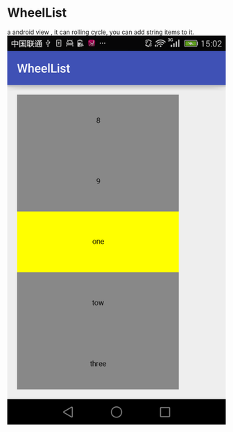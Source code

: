 # WheelList
a android view , it can rolling cycle,  you can add string items to it. 
![image](https://github.com/iceskyblue/WheelList/blob/master/demo.png)

